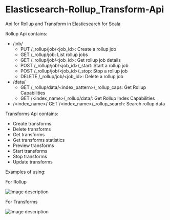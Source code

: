 # Elasticsearch-Rollup_Transform-Api

Api for Rollup and Transform in Elasticsearch for Scala

Rollup Api contains:
- /job/
   - PUT /_rollup/job/<job_id>: Create a rollup job
   - GET /_rollup/job: List rollup jobs
   - GET /_rollup/job/<job_id>: Get rollup job details
   - POST /_rollup/job/<job_id>/_start: Start a rollup job
   - POST /_rollup/job/<job_id>/_stop: Stop a rollup job
   - DELETE /_rollup/job/<job_id>: Delete a rollup job
- /data/
   - GET /_rollup/data/<index_pattern>/_rollup_caps: Get Rollup Capabilities
   - GET /<index_name>/_rollup/data/: Get Rollup Index Capabilities
- /<index_name>/
    GET /<index_name>/_rollup_search: Search rollup data


Transforms Api contains:
   - Create transforms
   - Delete transforms
   - Get transforms
   - Get transforms statistics
   - Preview transforms
   - Start transforms
   - Stop transforms
   - Update transforms

Examples of using:

For Rollup

![Image description](https://github.com/Raval97/Elasticsearch-Rollup_Transform-Api/tree/master/screens/rollup.png?raw=true)

For Transforms

![Image description](https://github.com/Raval97/Elasticsearch-Rollup_Transform-Api/tree/master/screens/transforms.png?raw=true)

